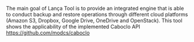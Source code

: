 The main goal of Lança Tool is to provide an integrated engine that is able to conduct backup and restore operations through different cloud platforms (Amazon S3, Dropbox, Google Drive, OneDrive and OpenStack). This tool shows the applicability of the implemented Caboclo API https://github.com/modcs/caboclo

